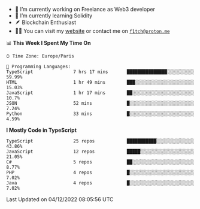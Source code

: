 - 🔭 I’m currently working on Freelance as Web3 developer
- 🌱 I’m currently learning Solidity
- 🪶 Blockchain Enthusiast
- 👨‍💻 You can visit my [website](https://f1tch.xyz) or contact me on [`f1tch@proton.me`](mailto:f1tch@proton.me)

<!--START_SECTION:waka-->
📊 **This Week I Spent My Time On** 

```text
⌚︎ Time Zone: Europe/Paris

💬 Programming Languages: 
TypeScript               7 hrs 17 mins       ███████████████░░░░░░░░░░   59.99% 
HTML                     1 hr 49 mins        ███░░░░░░░░░░░░░░░░░░░░░░   15.03% 
JavaScript               1 hr 17 mins        ██░░░░░░░░░░░░░░░░░░░░░░░   10.7% 
JSON                     52 mins             █░░░░░░░░░░░░░░░░░░░░░░░░   7.24% 
Python                   33 mins             █░░░░░░░░░░░░░░░░░░░░░░░░   4.59%

```

**I Mostly Code in TypeScript** 

```text
TypeScript               25 repos            ███████████░░░░░░░░░░░░░░   43.86% 
JavaScript               12 repos            █████░░░░░░░░░░░░░░░░░░░░   21.05% 
C#                       5 repos             ██░░░░░░░░░░░░░░░░░░░░░░░   8.77% 
PHP                      4 repos             █░░░░░░░░░░░░░░░░░░░░░░░░   7.02% 
Java                     4 repos             █░░░░░░░░░░░░░░░░░░░░░░░░   7.02%

```



 Last Updated on 04/12/2022 08:05:56 UTC
<!--END_SECTION:waka-->
